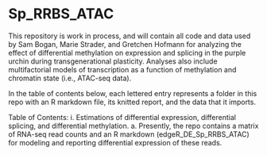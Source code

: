 # Sp_RRBS_ATAC
This repository is work in process, and will contain all code and data used by Sam Bogan, Marie Strader, and Gretchen Hofmann for analyzing the effect of differential methylation on expression and splicing in the purple urchin during transgenerational plasticity. Analyses also include multifactorial models of transcription as a function of methylation and chromatin state (i.e., ATAC-seq data).

In the table of contents below, each lettered entry represents a folder in this repo with an R markdown file, its knitted report, and the data that it imports.

Table of Contents:
i. Estimations of differential expression, differential splicing, and differential methylation.
        a. Presently, the repo contains a matrix of RNA-seq read counts and an R markdown (edgeR_DE_Sp_RRBS_ATAC) for modeling and reporting differential expression            of these reads.
